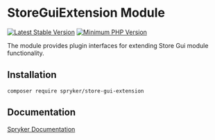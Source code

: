 # StoreGuiExtension Module
[![Latest Stable Version](https://poser.pugx.org/spryker/store-gui-extension/v/stable.svg)](https://packagist.org/packages/spryker/store-gui-extension)
[![Minimum PHP Version](https://img.shields.io/badge/php-%3E%3D%208.3-8892BF.svg)](https://php.net/)

The module provides plugin interfaces for extending Store Gui module functionality.

## Installation

```
composer require spryker/store-gui-extension
```

## Documentation

[Spryker Documentation](https://docs.spryker.com)
